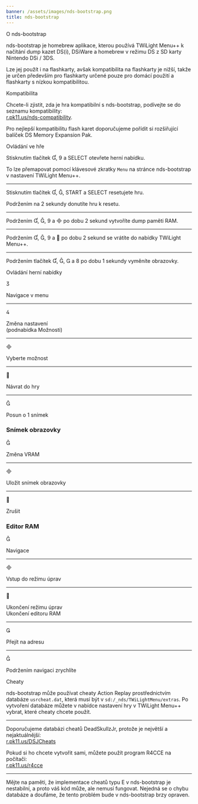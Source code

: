 ```yaml
---
banner: /assets/images/nds-bootstrap.png
title: nds-bootstrap
---
```


<div id="about" class="section-title">O nds-bootstrap</div>
<div class="section-body">
    <p>
        nds-bootstrap je homebrew aplikace, kterou používá TWiLight Menu++ k načítání dump kazet DS(i), DSiWare a homebrew v režimu DS z SD karty Nintendo DSi / 3DS.
    </p>
    <p>
        Lze jej použít i na flashkarty, avšak kompatibilita na flashkarty je nižší, takže je určen především pro flashkarty určené pouze pro domácí použití a flashkarty s nízkou kompatibilitou.
    </p>
</div>

<div id="compatibility" class="section-title">Kompatibilita</div>
<div class="section-body">
    <p>
        Chcete-li zjistit, zda je hra kompatibilní s nds-bootstrap, podívejte se do seznamu kompatibility:<br><a href="https://r.pk11.us/nds-compatibility">r.pk11.us/nds-compatibility</a>.
    </p>
    <p>
        Pro nejlepší kompatibilitu flash karet doporučujeme pořídit si rozšiřující balíček DS Memory Expansion Pak.
    </p>
</div>

<div id="controls" class="section-title">Ovládání ve hře</div>
<div class="section-body">
    <p>
        Stisknutím tlačítek &#xE004;, &#xE07A; a SELECT otevřete herní nabídku.
    </p>
    <p>
        To lze přemapovat pomocí klávesové zkratky <code>Menu</code> na stránce nds-bootstrap v nastavení TWiLight Menu++.
    </p>
    <hr>
    <p>
        Stisknutím tlačítek &#xE004;, &#xE005;, START a SELECT resetujete hru.
    </p>
    <p>
        Podržením na 2 sekundy donutíte hru k resetu.
    </p>
    <hr>
    <p>
        Podržením &#xE004;, &#xE005;, &#xE07A; a &#xE000; po dobu 2 sekund vytvoříte dump paměti RAM.
    </p>
    <hr>
    <p>
        Podržením &#xE004;, &#xE005;, &#xE07A; a &#xE001; po dobu 2 sekund se vrátíte do nabídky TWiLight Menu++.
    </p>
    <hr>
    <p>
        Podržením tlačítek &#xE004;, &#xE005;, &#xE002; a &#xE079; po dobu 1 sekundy vyměníte obrazovky.
    </p>
</div>

<div id="menu-controls" class="section-title">Ovládání herní nabídky</div>
<div class="section-body">
    <div class="button-action-group">
        <p class="button-action button">&#xE07D;</p>
        <p class="button-action-text">Navigace v menu</p>
    </div>
    <hr>
    <div class="button-action-group">
        <p class="button-action button">&#xE07E;</p>
        <p class="button-action-text">Změna nastavení<br>(podnabídka Možnosti)</p>
    </div>
    <hr>
    <div class="button-action-group">
        <p class="button-action button">&#xE000;</p>
        <p class="button-action-text">Vyberte možnost</p>
    </div>
    <hr>
    <div class="button-action-group">
        <p class="button-action button">&#xE001;</p>
        <p class="button-action-text">Návrat do hry</p>
    </div>
    <hr>
    <div class="button-action-group">
        <p class="button-action button">&#xE005;</p>
        <p class="button-action-text">Posun o 1 snímek</p>
    </div>
    <h3>Snímek obrazovky</h3>
    <div class="button-action-group">
        <p class="button-action button">&#xE006;</p>
        <p class="button-action-text">Změna VRAM</p>
    </div>
    <hr>
    <div class="button-action-group">
        <p class="button-action button">&#xE000;</p>
        <p class="button-action-text">Uložit snímek obrazovky</p>
    </div>
    <hr>
    <div class="button-action-group">
        <p class="button-action button">&#xE001;</p>
        <p class="button-action-text">Zrušit</p>
    </div>
    <h3>Editor RAM</h3>
    <div class="button-action-group">
        <p class="button-action button">&#xE006;</p>
        <p class="button-action-text">Navigace</p>
    </div>
    <hr>
    <div class="button-action-group">
        <p class="button-action button">&#xE000;</p>
        <p class="button-action-text">Vstup do režimu úprav</p>
    </div>
    <hr>
    <div class="button-action-group">
        <p class="button-action button">&#xE001;</p>
        <p class="button-action-text">Ukončení režimu úprav<br>Ukončení editoru RAM</p>
    </div>
    <hr>
    <div class="button-action-group">
        <p class="button-action button">&#xE003;</p>
        <p class="button-action-text">Přejít na adresu</p>
    </div>
    <hr>
    <div class="button-action-group">
        <p class="button-action button">&#xE005;</p>
        <p class="button-action-text">Podržením navigaci zrychlíte</p>
    </div>
</div>

<div id="cheats" class="section-title">Cheaty</div>
<div class="section-body">
    <p>
        nds-bootstrap může používat cheaty Action Replay prostřednictvím databáze <code>usrcheat.dat</code>, která musí být v <code>sd:/_nds/TWiLightMenu/extras</code>. Po vytvoření databáze můžete v nabídce nastavení hry v TWiLight Menu++ vybrat, které cheaty chcete použít.
    </p>
    <hr>
    <p>
        Doporučujeme databázi cheatů DeadSkullzJr, protože je největší a nejaktuálnější:<br><a href="https://r.pk11.us/DSJCheats">r.pk11.us/DSJCheats</a>
    </p>
    <p>
        Pokud si ho chcete vytvořit sami, můžete použít program R4CCE na počítači:<br><a href="https://r.pk11.us/r4cce">r.pk11.us/r4cce</a>
    </p>
    <hr>
    <p>
        Mějte na paměti, že implementace cheatů typu E v nds-bootstrap je nestabilní, a proto váš kód může, ale nemusí fungovat. Nejedná se o chybu databáze a doufáme, že tento problém bude v nds-bootstrap brzy opraven.
    </p>
</div>
